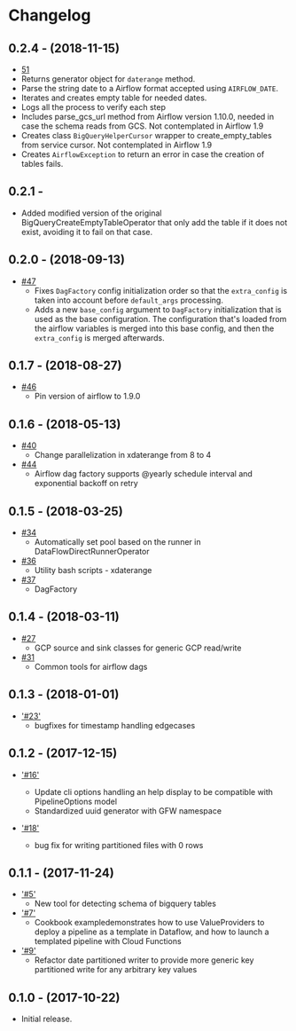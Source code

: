 Changelog
=========

0.2.4 - (2018-11-15)
--------------------

* [51](https://github.com/GlobalFishingWatch/pipe-tools/pull/51)
* Returns generator object for `daterange` method.
* Parse the string date to a Airflow format accepted using `AIRFLOW_DATE`.
* Iterates and creates empty table for needed dates.
* Logs all the process to verify each step
* Includes parse_gcs_url method from Airflow version 1.10.0, needed in case the schema reads from GCS. Not contemplated in Airflow 1.9
* Creates class `BigQueryHelperCursor` wrapper to create_empty_tables from service cursor. Not contemplated in Airflow 1.9
* Creates `AirflowException` to return an error in case the creation of tables fails.


0.2.1 - 
--------------------

* [ ](https://github.com/GlobalFishingWatch/pipe-tools/pull/) Added modified version of the original BigQueryCreateEmptyTableOperator that only add the table if it does not exist, avoiding it to fail on that case. 

0.2.0 - (2018-09-13)
--------------------

* [#47](https://github.com/GlobalFishingWatch/pipe-tools/pull/47)
  * Fixes `DagFactory` config initialization order so that the `extra_config` is taken into account before `default_args` processing.
  * Adds a new `base_config` argument to `DagFactory` initialization that is used as the base configuration. The configuration that's loaded from the airflow variables is merged into this base config, and then the `extra_config` is merged afterwards.

0.1.7 - (2018-08-27)
--------------------

* [#46](https://github.com/GlobalFishingWatch/pipe-tools/pull/46)
  * Pin version of airflow to 1.9.0

0.1.6 - (2018-05-13)
--------------------

* [#40](https://github.com/GlobalFishingWatch/pipe-tools/pull/40)
  * Change parallelization in xdaterange from 8 to 4
* [#44](https://github.com/GlobalFishingWatch/pipe-tools/pull/44)
  * Airflow dag factory supports @yearly schedule interval and exponential backoff on retry

0.1.5 - (2018-03-25)
--------------------

* [#34](https://github.com/GlobalFishingWatch/pipe-tools/pull/34)
  * Automatically set pool based on the runner in DataFlowDirectRunnerOperator
* [#36](https://github.com/GlobalFishingWatch/pipe-tools/pull/36)
  * Utility bash scripts - xdaterange
* [#37](https://github.com/GlobalFishingWatch/pipe-tools/pull/37)
  * DagFactory

0.1.4 - (2018-03-11)
--------------------

* [#27](https://github.com/GlobalFishingWatch/pipe-tools/pull/27)
  * GCP source and sink classes for generic GCP read/write
* [#31](https://github.com/GlobalFishingWatch/pipe-tools/pull/31)
  * Common tools for airflow dags

0.1.3 - (2018-01-01)
--------------------

* ['#23'](https://github.com/GlobalFishingWatch/pipe-tools/pull/23)
  * bugfixes for timestamp handling edgecases

0.1.2 - (2017-12-15)
--------------------

* ['#16'](https://github.com/GlobalFishingWatch/pipe-tools/pull/16)
  * Update cli options handling an help display to be compatible with PipelineOptions model
  * Standardized uuid generator with GFW namespace

* ['#18'](https://github.com/GlobalFishingWatch/pipe-tools/pull/18)
  * bug fix for writing partitioned files with 0 rows

0.1.1 - (2017-11-24)
--------------------

* ['#5'](https://github.com/GlobalFishingWatch/pipe-tools/pull/5)
  * New tool for detecting schema of bigquery tables
* ['#7'](https://github.com/GlobalFishingWatch/pipe-tools/pull/7)
  * Cookbook exampledemonstrates how to use ValueProviders to deploy a pipeline as a template in Dataflow, and how to launch a templated pipeline with Cloud Functions
* ['#9'](https://github.com/GlobalFishingWatch/pipe-tools/pull/9)
  * Refactor date partitioned writer to provide more generic key partitioned write for any arbitrary key values


0.1.0 - (2017-10-22)
--------------------

* Initial release.
